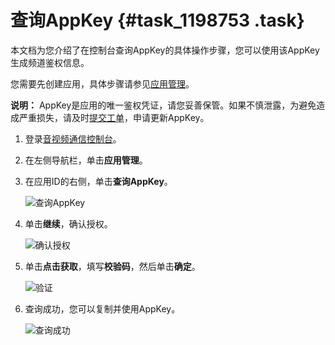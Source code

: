 # 查询AppKey {#task_1198753 .task}

本文档为您介绍了在控制台查询AppKey的具体操作步骤，您可以使用该AppKey生成频道鉴权信息。

您需要先创建应用，具体步骤请参见[应用管理](cn.zh-CN/控制台指南/应用管理.md#)。

**说明：** AppKey是应用的唯一鉴权凭证，请您妥善保管。如果不慎泄露，为避免造成严重损失，请及时[提交工单](https://selfservice.console.aliyun.com/ticket/createIndex)，申请更新AppKey。

1.  登录[音视频通信控制台](https://rtc.console.aliyun.com/#/overview)。
2.  在左侧导航栏，单击**应用管理**。
3.  在应用ID的右侧，单击**查询AppKey**。 

    ![查询AppKey](http://static-aliyun-doc.oss-cn-hangzhou.aliyuncs.com/assets/img/961346/156334623551654_zh-CN.png)

4.  单击**继续**，确认授权。 

    ![确认授权](http://static-aliyun-doc.oss-cn-hangzhou.aliyuncs.com/assets/img/961346/156334623551655_zh-CN.png)

5.  单击**点击获取**，填写**校验码**，然后单击**确定**。 

    ![验证](http://static-aliyun-doc.oss-cn-hangzhou.aliyuncs.com/assets/img/961346/156334623551656_zh-CN.png)

6.  查询成功，您可以复制并使用AppKey。 

    ![查询成功](http://static-aliyun-doc.oss-cn-hangzhou.aliyuncs.com/assets/img/961346/156334623651657_zh-CN.png)


